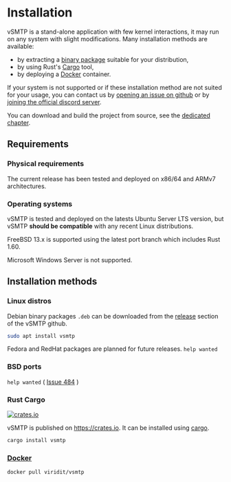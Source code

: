 # Installation

vSMTP is a stand-alone application with few kernel interactions, it may run on any system with slight modifications. Many installation methods are available:

* by extracting a [binary package](#installation-methods) suitable for your distribution,
* by using Rust's [Cargo](#rust-cargo) tool,
* by deploying a [Docker](#docker) container.

If your system is not supported or if these installation method are not suited for your usage, you can contact us by [opening an issue on github](https://github.com/viridIT/vSMTP/issues/new/choose) or by [joining the official discord server](https://discord.gg/N8JGBRBshf).

You can download and build the project from source, see the [dedicated chapter](../dev/build/source.md).

## Requirements

### Physical requirements

The current release has been tested and deployed on x86/64 and ARMv7 architectures.

### Operating systems

vSMTP is tested and deployed on the latests Ubuntu Server LTS version, but vSMTP **should be compatible** with any recent Linux distributions.

FreeBSD 13.x is supported using the latest port branch which includes Rust 1.60.

Microsoft Windows Server is not supported.

## Installation methods

### Linux distros

Debian binary packages `.deb` can be downloaded from the [release] section of the vSMTP github.

[release]: https://github.com/viridIT/vSMTP/releases/latest

```sh
sudo apt install vsmtp
```

Fedora and RedHat packages are planned for future releases. `help wanted`

### BSD ports

`help wanted` ( [Issue 484](https://github.com/viridIT/vSMTP/issues/484) )

### Rust Cargo

<a href="https://crates.io/crates/vsmtp">
  <img src="https://img.shields.io/crates/v/vsmtp.svg"
    alt="crates.io" />
</a>

<!-- markdown-link-check-disable-next-line -->
vSMTP is published on <https://crates.io>. It can be installed using [cargo].

```sh
cargo install vsmtp
```

[cargo]: https://doc.rust-lang.org/cargo

### [Docker](https://hub.docker.com/repository/docker/viridit/vsmtp)

```sh
docker pull viridit/vsmtp
```
